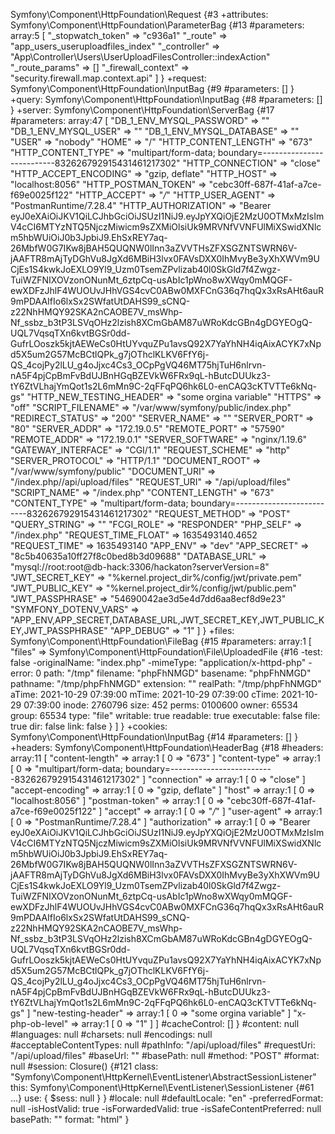 Symfony\Component\HttpFoundation\Request {#3
+attributes: Symfony\Component\HttpFoundation\ParameterBag {#13
#parameters: array:5 [
"_stopwatch_token" => "c936a1"
"_route" => "app_users_useruploadfiles_index"
"_controller" => "App\Controller\Users\UserUploadFilesController::indexAction"
"_route_params" => []
"_firewall_context" => "security.firewall.map.context.api"
]
}
+request: Symfony\Component\HttpFoundation\InputBag {#9
#parameters: []
}
+query: Symfony\Component\HttpFoundation\InputBag {#8
#parameters: []
}
+server: Symfony\Component\HttpFoundation\ServerBag {#17
#parameters: array:47 [
"DB_1_ENV_MYSQL_PASSWORD" => ""
"DB_1_ENV_MYSQL_USER" => ""
"DB_1_ENV_MYSQL_DATABASE" => ""
"USER" => "nobody"
"HOME" => "/"
"HTTP_CONTENT_LENGTH" => "673"
"HTTP_CONTENT_TYPE" => "multipart/form-data; boundary=--------------------------832626792915431461217302"
"HTTP_CONNECTION" => "close"
"HTTP_ACCEPT_ENCODING" => "gzip, deflate"
"HTTP_HOST" => "localhost:8056"
"HTTP_POSTMAN_TOKEN" => "cebc30ff-687f-41af-a7ce-f69e0025f122"
"HTTP_ACCEPT" => "*/*"
"HTTP_USER_AGENT" => "PostmanRuntime/7.28.4"
"HTTP_AUTHORIZATION" => "Bearer eyJ0eXAiOiJKV1QiLCJhbGciOiJSUzI1NiJ9.eyJpYXQiOjE2MzU0OTMxMzIsImV4cCI6MTYzNTQ5NjczMiwicm9sZXMiOlsiUk9MRVNfVVNFUlMiXSwidXNlcm5hbWUiOiJ0b3JpbiJ9.EhSxREY7aq-26MbfW0G7IKw8jBAH5QUQNW0lInn3aZVVTHsZFXSGZNTSWRN6V-jAAFTR8mAjTyDGhVu8JgXd6MBiH3lvx0FAVsDXX0IhMvyBe3yXhXWVm9UCjEs1S4kwkJoEXLO9Yl9_Uzm0TsemZPvlizab40l0SkGld7f4Zwgz-TuiWZFNIXOVzonONunMt_6ztpCq-usAbIc1pWno8wXWqy0mMQGF-ewXDFzJhlF4WUOUvJHhVGS4cvC0ABw0MXFCnG36q7hqQx3xRsAHt6auR9mPDAAIfIo6lxSx2SWfatUtDAHS99_sCNQ-z22NhHMQY92SKA2nCAOBE7V_msWhp-Nf_ssbz_b3tP3LSVqOHz2lzish8XCmGbAM87uWRoKdcGBn4gDGYEOgQ-UQL7VqsqTXn6kvtBGSr0dd-GufrLOoszk5kjtAEWeCs0HtUYvquZPu1avsQ92X7YaYhNH4iqAixACYK7xNpd5X5um2G57McBCtlQPk_g7jOThclKLKV6FfY6j-QS_4cojPy2lLU_g4oJjxc4Cs3_OCpPgVQ46MT75hjTuH6nlrvn-nA5F4pjCpBmFvBdUJBnHGqBZEVkW6FRx9qL-hButcDUUkz3-tY6ZtVLhajYmQot1s2L6mMn9C-2qFFqPQ6hk6L0-enCAQ3cKTVTTe6kNq-gs"
"HTTP_NEW_TESTING_HEADER" => "some orgina variable"
"HTTPS" => "off"
"SCRIPT_FILENAME" => "/var/www/symfony/public/index.php"
"REDIRECT_STATUS" => "200"
"SERVER_NAME" => ""
"SERVER_PORT" => "80"
"SERVER_ADDR" => "172.19.0.5"
"REMOTE_PORT" => "57590"
"REMOTE_ADDR" => "172.19.0.1"
"SERVER_SOFTWARE" => "nginx/1.19.6"
"GATEWAY_INTERFACE" => "CGI/1.1"
"REQUEST_SCHEME" => "http"
"SERVER_PROTOCOL" => "HTTP/1.1"
"DOCUMENT_ROOT" => "/var/www/symfony/public"
"DOCUMENT_URI" => "/index.php//api/upload/files"
"REQUEST_URI" => "/api/upload/files"
"SCRIPT_NAME" => "/index.php"
"CONTENT_LENGTH" => "673"
"CONTENT_TYPE" => "multipart/form-data; boundary=--------------------------832626792915431461217302"
"REQUEST_METHOD" => "POST"
"QUERY_STRING" => ""
"FCGI_ROLE" => "RESPONDER"
"PHP_SELF" => "/index.php"
"REQUEST_TIME_FLOAT" => 1635493140.4652
"REQUEST_TIME" => 1635493140
"APP_ENV" => "dev"
"APP_SECRET" => "8c5b40635a10ff27f8c0bed8b3d09688"
"DATABASE_URL" => "mysql://root:root@db-hack:3306/hackaton?serverVersion=8"
"JWT_SECRET_KEY" => "%kernel.project_dir%/config/jwt/private.pem"
"JWT_PUBLIC_KEY" => "%kernel.project_dir%/config/jwt/public.pem"
"JWT_PASSPHRASE" => "54690042ae3d5e4d7dd6aa8ecf8d9e23"
"SYMFONY_DOTENV_VARS" => "APP_ENV,APP_SECRET,DATABASE_URL,JWT_SECRET_KEY,JWT_PUBLIC_KEY,JWT_PASSPHRASE"
"APP_DEBUG" => "1"
]
}
+files: Symfony\Component\HttpFoundation\FileBag {#15
#parameters: array:1 [
"files" => Symfony\Component\HttpFoundation\File\UploadedFile {#16
-test: false
-originalName: "index.php"
-mimeType: "application/x-httpd-php"
-error: 0
path: "/tmp"
filename: "phpFhNMGD"
basename: "phpFhNMGD"
pathname: "/tmp/phpFhNMGD"
extension: ""
realPath: "/tmp/phpFhNMGD"
aTime: 2021-10-29 07:39:00
mTime: 2021-10-29 07:39:00
cTime: 2021-10-29 07:39:00
inode: 2760796
size: 452
perms: 0100600
owner: 65534
group: 65534
type: "file"
writable: true
readable: true
executable: false
file: true
dir: false
link: false
}
]
}
+cookies: Symfony\Component\HttpFoundation\InputBag {#14
#parameters: []
}
+headers: Symfony\Component\HttpFoundation\HeaderBag {#18
#headers: array:11 [
"content-length" => array:1 [
0 => "673"
]
"content-type" => array:1 [
0 => "multipart/form-data; boundary=--------------------------832626792915431461217302"
]
"connection" => array:1 [
0 => "close"
]
"accept-encoding" => array:1 [
0 => "gzip, deflate"
]
"host" => array:1 [
0 => "localhost:8056"
]
"postman-token" => array:1 [
0 => "cebc30ff-687f-41af-a7ce-f69e0025f122"
]
"accept" => array:1 [
0 => "*/*"
]
"user-agent" => array:1 [
0 => "PostmanRuntime/7.28.4"
]
"authorization" => array:1 [
0 => "Bearer eyJ0eXAiOiJKV1QiLCJhbGciOiJSUzI1NiJ9.eyJpYXQiOjE2MzU0OTMxMzIsImV4cCI6MTYzNTQ5NjczMiwicm9sZXMiOlsiUk9MRVNfVVNFUlMiXSwidXNlcm5hbWUiOiJ0b3JpbiJ9.EhSxREY7aq-26MbfW0G7IKw8jBAH5QUQNW0lInn3aZVVTHsZFXSGZNTSWRN6V-jAAFTR8mAjTyDGhVu8JgXd6MBiH3lvx0FAVsDXX0IhMvyBe3yXhXWVm9UCjEs1S4kwkJoEXLO9Yl9_Uzm0TsemZPvlizab40l0SkGld7f4Zwgz-TuiWZFNIXOVzonONunMt_6ztpCq-usAbIc1pWno8wXWqy0mMQGF-ewXDFzJhlF4WUOUvJHhVGS4cvC0ABw0MXFCnG36q7hqQx3xRsAHt6auR9mPDAAIfIo6lxSx2SWfatUtDAHS99_sCNQ-z22NhHMQY92SKA2nCAOBE7V_msWhp-Nf_ssbz_b3tP3LSVqOHz2lzish8XCmGbAM87uWRoKdcGBn4gDGYEOgQ-UQL7VqsqTXn6kvtBGSr0dd-GufrLOoszk5kjtAEWeCs0HtUYvquZPu1avsQ92X7YaYhNH4iqAixACYK7xNpd5X5um2G57McBCtlQPk_g7jOThclKLKV6FfY6j-QS_4cojPy2lLU_g4oJjxc4Cs3_OCpPgVQ46MT75hjTuH6nlrvn-nA5F4pjCpBmFvBdUJBnHGqBZEVkW6FRx9qL-hButcDUUkz3-tY6ZtVLhajYmQot1s2L6mMn9C-2qFFqPQ6hk6L0-enCAQ3cKTVTTe6kNq-gs"
]
"new-testing-header" => array:1 [
0 => "some orgina variable"
]
"x-php-ob-level" => array:1 [
0 => "1"
]
]
#cacheControl: []
}
#content: null
#languages: null
#charsets: null
#encodings: null
#acceptableContentTypes: null
#pathInfo: "/api/upload/files"
#requestUri: "/api/upload/files"
#baseUrl: ""
#basePath: null
#method: "POST"
#format: null
#session: Closure() {#121
    class: "Symfony\Component\HttpKernel\EventListener\AbstractSessionListener"
    this: Symfony\Component\HttpKernel\EventListener\SessionListener {#61 …}
    use: {
      $sess: null
    }
}
#locale: null
#defaultLocale: "en"
-preferredFormat: null
-isHostValid: true
-isForwardedValid: true
-isSafeContentPreferred: null
basePath: ""
format: "html"
}